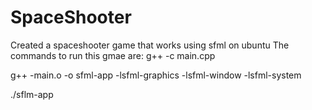 # SpaceShooter
Created a spaceshooter game that works using sfml on ubuntu
The commands to run this gmae are:
g++ -c main.cpp

g++ -main.o -o sfml-app -lsfml-graphics -lsfml-window -lsfml-system

./sflm-app

